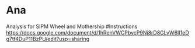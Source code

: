 # Ana
Analysis for SIPM Wheel and Mothership
#Instructions 
https://docs.google.com/document/d/1hRenVWCPbvcP9Nj8rD8GLvW6II1eDg7tf4DuP11BzPU/edit?usp=sharing

